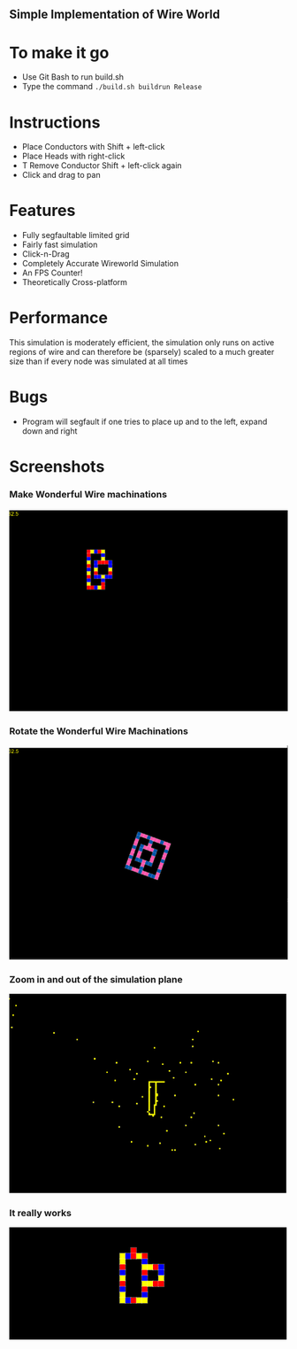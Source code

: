 ## Simple Implementation of Wire World

# To make it go

* Use Git Bash to run build.sh
* Type the command `./build.sh buildrun Release`

# Instructions
* Place Conductors with Shift + left-click
* Place Heads with right-click
* T Remove Conductor Shift + left-click again
* Click and drag to pan




# Features
* Fully segfaultable limited grid
* Fairly fast simulation
* Click-n-Drag
* Completely Accurate Wireworld Simulation
* An FPS Counter!
* Theoretically Cross-platform

# Performance

This simulation is moderately efficient, the simulation only runs on active regions of wire and can therefore be (sparsely)
scaled to a much greater size than if every node was simulated at all times


# Bugs
* Program will segfault if one tries to place up and to the left, expand down and right
# Screenshots
### Make Wonderful Wire machinations
![Screen1](/readmeres/Wireworld1.png)

### Rotate the Wonderful Wire Machinations
![Screen2](/readmeres/Wireworld2.png)

### Zoom in and out of the simulation plane
![Screen3](/readmeres/Wireworld3.png)

### It really works
![Screen4](/readmeres/Wireworld4.gif)




